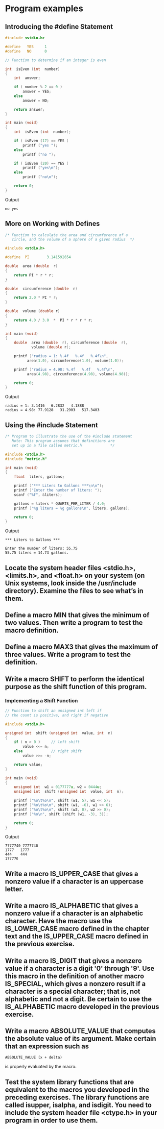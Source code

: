 # Program examples

## Introducing the #define Statement

```c
#include <stdio.h>

#define   YES     1
#define   NO      0

// Function to determine if an integer is even

int  isEven (int  number)
{
    int  answer;

    if ( number % 2 == 0 )
        answer = YES;
    else
        answer = NO;

    return answer;
}

int main (void)
{
    int  isEven (int  number);

    if ( isEven (17) == YES )
        printf ("yes ");
    else
        printf ("no ");

    if ( isEven (20) == YES )
        printf ("yes\n");
    else
        printf ("no\n");

    return 0;
}
```
 Output
```
no yes
```
## More on Working with Defines
```c
/* Function to calculate the area and circumference of a
   circle, and the volume of a sphere of a given radius  */

#include <stdio.h>

#define  PI        3.141592654

double  area (double  r)
{
    return PI * r * r;
}

double  circumference (double  r)
{
    return 2.0 * PI * r;
}

double  volume (double r)
{
    return 4.0 / 3.0  *  PI * r * r * r;
}

int main (void)
{
    double  area (double  r), circumference (double  r),
            volume (double r);

    printf ("radius = 1: %.4f   %.4f   %.4f\n",
          area(1.0), circumference(1.0), volume(1.0));

    printf ("radius = 4.98: %.4f   %.4f   %.4f\n",
          area(4.98), circumference(4.98), volume(4.98));

    return 0;
}
```
Output
```
radius = 1: 3.1416   6.2832   4.1888
radius = 4.98: 77.9128   31.2903   517.3403
```
## Using the #include Statement
```c
/* Program to illustrate the use of the #include statement
   Note: This program assumes that definitions are
   set up in a file called metric.h             */

#include <stdio.h>
#include "metric.h"

int main (void)
{
    float  liters, gallons;

    printf ("*** Liters to Gallons ***\n\n");
    printf ("Enter the number of liters: ");
    scanf ("%f", &liters);

    gallons = liters * QUARTS_PER_LITER / 4.0;
    printf ("%g liters = %g gallons\n", liters, gallons);

    return 0;
}
```
Output
```
*** Liters to Gallons ***

Enter the number of liters: 55.75
55.75 liters = 14.73 gallons.
```
## Locate the system header files <stdio.h>, <limits.h>, and <float.h> on your system (on Unix systems, look inside the /usr/include directory). Examine the files to see what’s in them.

 ## Define a macro MIN that gives the minimum of two values. Then write a program to test the macro definition.

## Define a macro MAX3 that gives the maximum of three values. Write a program to test the definition.

## Write a macro SHIFT to perform the identical purpose as the shift function of this program.

### Implementing a Shift Function
```c
// Function to shift an unsigned int left if
// the count is positive, and right if negative

#include <stdio.h>

unsigned int  shift (unsigned int  value, int  n)
{
    if ( n > 0 )     // left shift
        value <<= n;
    else             // right shift
        value >>= -n;

    return value;
}

int main (void)
{
    unsigned int  w1 = 0177777u, w2 = 0444u;
    unsigned int  shift (unsigned int  value, int  n);

    printf ("%o\t%o\n", shift (w1, 5), w1 << 5);
    printf ("%o\t%o\n", shift (w1, -6), w1 >> 6);
    printf ("%o\t%o\n", shift (w2, 0), w2 >> 0);
    printf ("%o\n", shift (shift (w1, -3), 3));

    return 0;
}
```
Output
```
7777740 7777740
1777   1777
444    444
177770
```
    
## Write a macro IS_UPPER_CASE that gives a nonzero value if a character is an uppercase letter.

## Write a macro IS_ALPHABETIC that gives a nonzero value if a character is an alphabetic character. Have the macro use the IS_LOWER_CASE macro defined in the chapter text and the IS_UPPER_CASE macro defined in the previous exercise.

## Write a macro IS_DIGIT that gives a nonzero value if a character is a digit '0' through '9'. Use this macro in the definition of another macro IS_SPECIAL, which gives a nonzero result if a character is a special character; that is, not alphabetic and not a digit. Be certain to use the IS_ALPHABETIC macro developed in the previous exercise.

## Write a macro ABSOLUTE_VALUE that computes the absolute value of its argument. Make certain that an expression such as
```
ABSOLUTE_VALUE (x + delta)
```
is properly evaluated by the macro.

##  Test the system library functions that are equivalent to the macros you developed in the preceding exercises. The library functions are called isupper, isalpha, and isdigit. You need to include the system header file <ctype.h> in your program in order to use them.



